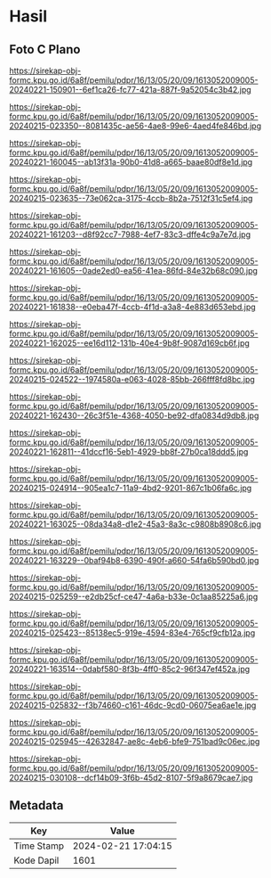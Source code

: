 # Hasil

## Foto C Plano

https://sirekap-obj-formc.kpu.go.id/6a8f/pemilu/pdpr/16/13/05/20/09/1613052009005-20240221-150901--6ef1ca26-fc77-421a-887f-9a52054c3b42.jpg

https://sirekap-obj-formc.kpu.go.id/6a8f/pemilu/pdpr/16/13/05/20/09/1613052009005-20240215-023350--8081435c-ae56-4ae8-99e6-4aed4fe846bd.jpg

https://sirekap-obj-formc.kpu.go.id/6a8f/pemilu/pdpr/16/13/05/20/09/1613052009005-20240221-160045--ab13f31a-90b0-41d8-a665-baae80df8e1d.jpg

https://sirekap-obj-formc.kpu.go.id/6a8f/pemilu/pdpr/16/13/05/20/09/1613052009005-20240215-023635--73e062ca-3175-4ccb-8b2a-7512f31c5ef4.jpg

https://sirekap-obj-formc.kpu.go.id/6a8f/pemilu/pdpr/16/13/05/20/09/1613052009005-20240221-161203--d8f92cc7-7988-4ef7-83c3-dffe4c9a7e7d.jpg

https://sirekap-obj-formc.kpu.go.id/6a8f/pemilu/pdpr/16/13/05/20/09/1613052009005-20240221-161605--0ade2ed0-ea56-41ea-86fd-84e32b68c090.jpg

https://sirekap-obj-formc.kpu.go.id/6a8f/pemilu/pdpr/16/13/05/20/09/1613052009005-20240221-161838--e0eba47f-4ccb-4f1d-a3a8-4e883d653ebd.jpg

https://sirekap-obj-formc.kpu.go.id/6a8f/pemilu/pdpr/16/13/05/20/09/1613052009005-20240221-162025--ee16d112-131b-40e4-9b8f-9087d169cb6f.jpg

https://sirekap-obj-formc.kpu.go.id/6a8f/pemilu/pdpr/16/13/05/20/09/1613052009005-20240215-024522--1974580a-e063-4028-85bb-266fff8fd8bc.jpg

https://sirekap-obj-formc.kpu.go.id/6a8f/pemilu/pdpr/16/13/05/20/09/1613052009005-20240221-162430--26c3f51e-4368-4050-be92-dfa0834d9db8.jpg

https://sirekap-obj-formc.kpu.go.id/6a8f/pemilu/pdpr/16/13/05/20/09/1613052009005-20240221-162811--41dccf16-5eb1-4929-bb8f-27b0ca18ddd5.jpg

https://sirekap-obj-formc.kpu.go.id/6a8f/pemilu/pdpr/16/13/05/20/09/1613052009005-20240215-024914--905ea1c7-11a9-4bd2-9201-867c1b06fa6c.jpg

https://sirekap-obj-formc.kpu.go.id/6a8f/pemilu/pdpr/16/13/05/20/09/1613052009005-20240221-163025--08da34a8-d1e2-45a3-8a3c-c9808b8908c6.jpg

https://sirekap-obj-formc.kpu.go.id/6a8f/pemilu/pdpr/16/13/05/20/09/1613052009005-20240221-163229--0baf94b8-6390-490f-a660-54fa6b590bd0.jpg

https://sirekap-obj-formc.kpu.go.id/6a8f/pemilu/pdpr/16/13/05/20/09/1613052009005-20240215-025259--e2db25cf-ce47-4a6a-b33e-0c1aa85225a6.jpg

https://sirekap-obj-formc.kpu.go.id/6a8f/pemilu/pdpr/16/13/05/20/09/1613052009005-20240215-025423--85138ec5-919e-4594-83e4-765cf9cfb12a.jpg

https://sirekap-obj-formc.kpu.go.id/6a8f/pemilu/pdpr/16/13/05/20/09/1613052009005-20240221-163514--0dabf580-8f3b-4ff0-85c2-96f347ef452a.jpg

https://sirekap-obj-formc.kpu.go.id/6a8f/pemilu/pdpr/16/13/05/20/09/1613052009005-20240215-025832--f3b74660-c161-46dc-9cd0-06075ea6ae1e.jpg

https://sirekap-obj-formc.kpu.go.id/6a8f/pemilu/pdpr/16/13/05/20/09/1613052009005-20240215-025945--42632847-ae8c-4eb6-bfe9-751bad9c06ec.jpg

https://sirekap-obj-formc.kpu.go.id/6a8f/pemilu/pdpr/16/13/05/20/09/1613052009005-20240215-030108--dcf14b09-3f6b-45d2-8107-5f9a8679cae7.jpg


## Metadata

| Key        | Value               |
| ---------- | ------------------- |
| Time Stamp | 2024-02-21 17:04:15 |
| Kode Dapil | 1601                |



